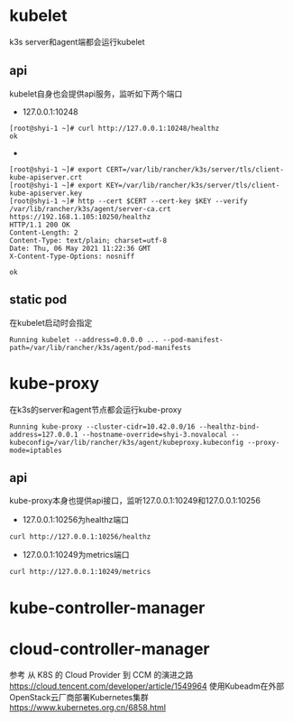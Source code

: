 # kubelet
k3s server和agent端都会运行kubelet

## api
kubelet自身也会提供api服务，监听如下两个端口
+ 127.0.0.1:10248
```
[root@shyi-1 ~]# curl http://127.0.0.1:10248/healthz
ok
``` 
+ [::]:10250 
```
[root@shyi-1 ~]# export CERT=/var/lib/rancher/k3s/server/tls/client-kube-apiserver.crt
[root@shyi-1 ~]# export KEY=/var/lib/rancher/k3s/server/tls/client-kube-apiserver.key
[root@shyi-1 ~]# http --cert $CERT --cert-key $KEY --verify /var/lib/rancher/k3s/agent/server-ca.crt https://192.168.1.105:10250/healthz
HTTP/1.1 200 OK
Content-Length: 2
Content-Type: text/plain; charset=utf-8
Date: Thu, 06 May 2021 11:22:36 GMT
X-Content-Type-Options: nosniff

ok
```

## static pod
在kubelet启动时会指定
```
Running kubelet --address=0.0.0.0 ... --pod-manifest-path=/var/lib/rancher/k3s/agent/pod-manifests
```

# kube-proxy
在k3s的server和agent节点都会运行kube-proxy
```
Running kube-proxy --cluster-cidr=10.42.0.0/16 --healthz-bind-address=127.0.0.1 --hostname-override=shyi-3.novalocal --kubeconfig=/var/lib/rancher/k3s/agent/kubeproxy.kubeconfig --proxy-mode=iptables
```

## api
kube-proxy本身也提供api接口，监听127.0.0.1:10249和127.0.0.1:10256
+ 127.0.0.1:10256为healthz端口
```
curl http://127.0.0.1:10256/healthz
```
+ 127.0.0.1:10249为metrics端口
```
curl http://127.0.0.1:10249/metrics
```

# kube-controller-manager

# cloud-controller-manager
参考
从 K8S 的 Cloud Provider 到 CCM 的演进之路
https://cloud.tencent.com/developer/article/1549964
使用Kubeadm在外部OpenStack云厂商部署Kubernetes集群
https://www.kubernetes.org.cn/6858.html
